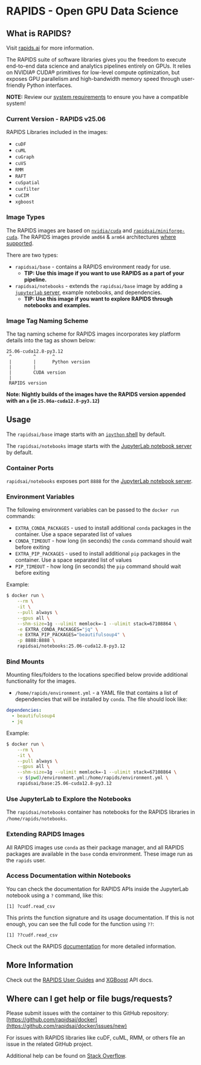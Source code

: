 #  RAPIDS - Open GPU Data Science

## What is RAPIDS?

Visit [rapids.ai](https://rapids.ai) for more information.

The RAPIDS suite of software libraries gives you the freedom to execute end-to-end data science and analytics pipelines entirely on GPUs. It relies on NVIDIA® CUDA® primitives for low-level compute optimization, but exposes GPU parallelism and high-bandwidth memory speed through user-friendly Python interfaces.

**NOTE:** Review our [system requirements](https://docs.rapids.ai/install#system-req) to ensure you have a compatible system!


### Current Version - RAPIDS v25.06

RAPIDS Libraries included in the images:
- `cuDF`
- `cuML`
- `cuGraph`
- `cuVS`
- `RMM`
- `RAFT`
- `cuSpatial`
- `cuxfilter`
- `cuCIM`
- `xgboost`


### Image Types

The RAPIDS images are based on [`nvidia/cuda`](https://hub.docker.com/r/nvidia/cuda) and [`rapidsai/miniforge-cuda`](https://hub.docker.com/r/rapidsai/miniforge-cuda). The RAPIDS images provide `amd64` & `arm64` architectures [where supported](https://docs.rapids.ai/install#system-req).


There are two types:
- `rapidsai/base` - contains a RAPIDS environment ready for use.
  - **TIP: Use this image if you want to use RAPIDS as a part of your pipeline.**
- `rapidsai/notebooks` - extends the `rapidsai/base` image by adding a [`jupyterlab` server](https://jupyter.org/), example notebooks, and dependencies.
  - **TIP: Use this image if you want to explore RAPIDS through notebooks and examples.**

### Image Tag Naming Scheme

The tag naming scheme for RAPIDS images incorporates key platform details into the tag as shown below:
```
25.06-cuda12.8-py3.12
 ^        ^      ^
 |        |      Python version
 |        |
 |        CUDA version
 |
 RAPIDS version
```

**Note: Nightly builds of the images have the RAPIDS version appended with an `a` (ie `25.06a-cuda12.8-py3.12`)**

## Usage

The `rapidsai/base` image starts with an [`ipython` shell](https://ipython.org/) by default.

The `rapidsai/notebooks` image starts with the [JupyterLab notebook server](https://jupyter.org/) by default.

### Container Ports

`rapidsai/notebooks` exposes port `8888` for the [JupyterLab notebook server](https://jupyter.org/).

### Environment Variables

The following environment variables can be passed to the `docker run` commands:

- `EXTRA_CONDA_PACKAGES` - used to install additional `conda` packages in the container. Use a space separated list of values
- `CONDA_TIMEOUT` - how long (in seconds) the `conda` command should wait before exiting
- `EXTRA_PIP_PACKAGES` - used to install additional `pip` packages in the container. Use a space separated list of values
- `PIP_TIMEOUT` - how long (in seconds) the `pip` command should wait before exiting

Example:

```sh
$ docker run \
    --rm \
    -it \
    --pull always \
    --gpus all \
    --shm-size=1g --ulimit memlock=-1 --ulimit stack=67108864 \
    -e EXTRA_CONDA_PACKAGES="jq" \
    -e EXTRA_PIP_PACKAGES="beautifulsoup4" \
    -p 8888:8888 \
    rapidsai/notebooks:25.06-cuda12.8-py3.12
```

### Bind Mounts

Mounting files/folders to the locations specified below provide additional functionality for the images.

- `/home/rapids/environment.yml` - a YAML file that contains a list of dependencies that will be installed by `conda`. The file should look like:

```yml
dependencies:
  - beautifulsoup4
  - jq
```

Example:

```sh
$ docker run \
    --rm \
    -it \
    --pull always \
    --gpus all \
    --shm-size=1g --ulimit memlock=-1 --ulimit stack=67108864 \
    -v $(pwd)/environment.yml:/home/rapids/environment.yml \
    rapidsai/base:25.06-cuda12.8-py3.12
```

### Use JupyterLab to Explore the Notebooks

The `rapidsai/notebooks` container has notebooks for the RAPIDS libraries in `/home/rapids/notebooks`.

### Extending RAPIDS Images

All RAPIDS images use `conda` as their package manager, and all RAPIDS packages are available in the `base` conda environment. These image run as the `rapids` user.

### Access Documentation within Notebooks

You can check the documentation for RAPIDS APIs inside the JupyterLab notebook using a `?` command, like this:
```
[1] ?cudf.read_csv
```
This prints the function signature and its usage documentation. If this is not enough, you can see the full code for the function using `??`:
```
[1] ??cudf.read_csv
```
Check out the RAPIDS [documentation](https://docs.rapids.ai/) for more detailed information.

## More Information

Check out the [RAPIDS User Guides](https://docs.rapids.ai/user-guide) and [XGBoost](https://xgboost.readthedocs.io/en/latest/) API docs.

## Where can I get help or file bugs/requests?

Please submit issues with the container to this GitHub repository: [https://github.com/rapidsai/docker](https://github.com/rapidsai/docker/issues/new)

For issues with RAPIDS libraries like cuDF, cuML, RMM, or others file an issue in the related GitHub project.

Additional help can be found on [Stack Overflow](https://stackoverflow.com/tags/rapids).
